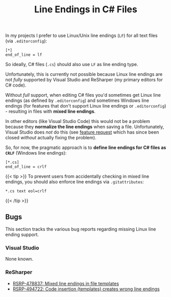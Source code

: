 ﻿---
title: Line Endings in C# Files
topics:
- csharp
- file-format
- visual-studio
- resharper
---

In my projects I prefer to use Linux/Unix line endings (`LF`) for all text files (via `.editorconfig`):

```.editorconfig
[*]
end_of_line = lf
```

So ideally, C# files (`.cs`) should also use `LF` as line ending type.

Unfortunately, this is currently not possible because Linux line endings are not *fully* supported by Visual Studio and ReSharper (my primary editors for C# code).

Without *full* support, when editing C# files you'd sometimes get Linux line endings (as defined by `.editorconfig`) and sometimes Windows line endings (for features that don't support Linux line endings or `.editorconfig`) - resulting in files with **mixed line endings**.

In other editors (like Visual Studio Code) this would not be a problem because they **normalize the line endings** when saving a file. Unfortunately, Visual Studio does *not* do this (see [feature request](https://developercommunity.visualstudio.com/idea/1296741/normalize-line-endings-on-save-according-to-editor.html) which has since been closed *without* actually fixing the problem).

So, for now, the pragmatic approach is to **define line endings for C# files as `CRLF`** (Windows line endings):

```.editorconfig
[*.cs]
end_of_line = crlf
```

{{< tip >}}
To prevent users from accidentally checking in mixed line endings, you should also enforce line endings via `.gitattributes`:

```.gitattributes
*.cs text eol=crlf
```

{{< /tip >}}

## Bugs

This section tracks the various bug reports regarding missing Linux line ending support.

### Visual Studio

None known.

### ReSharper

* [RSRP-478837: Mixed line endings in file templates](https://youtrack.jetbrains.com/issue/RSRP-478837)
* [RSRP-494722: Code insertion (templates) creates wrong line endings](https://youtrack.jetbrains.com/issue/RSRP-494722)
